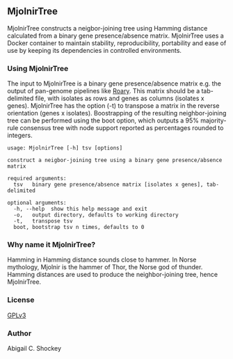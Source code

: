 ## MjolnirTree

MjolnirTree constructs a neigbor-joining tree using Hamming distance calculated from a binary gene presence/absence matrix. MjolnirTree uses a Docker container to maintain stability, reproducibility, portability and ease of use by keeping its dependencies in controlled environments.

### Using MjolnirTree

The input to MjolnirTree is a binary gene presence/absence matrix e.g. the output of pan-genome pipelines like [Roary](https://sanger-pathogens.github.io/Roary/). This matrix should be a tab-delimited file, with isolates as rows and genes as columns (isolates x genes). MjolnirTree has the option (-t) to transpose a matrix in the reverse orientation (genes x isolates). Boostrapping of the resulting neighbor-joining tree can be performed using the boot option, which outputs a 95% majority-rule consensus tree with node support reported as percentages rounded to integers.

```
usage: MjolnirTree [-h] tsv [options]

construct a neigbor-joining tree using a binary gene presence/absence matrix

required arguments:
  tsv   binary gene presence/absence matrix [isolates x genes], tab-delimited

optional arguments:
  -h, --help  show this help message and exit
  -o,   output directory, defaults to working directory
  -t,   transpose tsv
  boot, bootstrap tsv n times, defaults to 0
```

### Why name it MjolnirTree?

Hamming in Hamming distance sounds close to hammer. In Norse mythology, Mjolnir is the hammer of Thor, the Norse god of thunder. Hamming distances are used to produce the neighbor-joining tree, hence MjolnirTree.

### License

[GPLv3](https://github.com/AbigailShockey/MjolnirTree/blob/master/LICENSE)

### Author

Abigail C. Shockey
